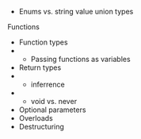 - Enums vs. string value union types

Functions
- Function types
- - Passing functions as variables
- Return types 
- - inferrence
- - void vs. never
- Optional parameters 
- Overloads
- Destructuring
